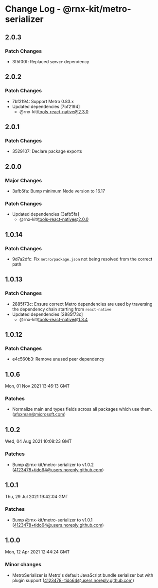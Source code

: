 # Change Log - @rnx-kit/metro-serializer

## 2.0.3

### Patch Changes

- 3f5f00f: Replaced `semver` dependency

## 2.0.2

### Patch Changes

- 7bf2194: Support Metro 0.83.x
- Updated dependencies [7bf2194]
  - @rnx-kit/tools-react-native@2.3.0

## 2.0.1

### Patch Changes

- 3529107: Declare package exports

## 2.0.0

### Major Changes

- 3afb5fa: Bump minimum Node version to 16.17

### Patch Changes

- Updated dependencies [3afb5fa]
  - @rnx-kit/tools-react-native@2.0.0

## 1.0.14

### Patch Changes

- 9d7a2dfc: Fix `metro/package.json` not being resolved from the correct path

## 1.0.13

### Patch Changes

- 2885f73c: Ensure correct Metro dependencies are used by traversing the
  dependency chain starting from `react-native`
- Updated dependencies [2885f73c]
  - @rnx-kit/tools-react-native@1.3.4

## 1.0.12

### Patch Changes

- e4c560b3: Remove unused peer dependency

## 1.0.6

Mon, 01 Nov 2021 13:46:13 GMT

### Patches

- Normalize main and types fields across all packages which use them.
  (afoxman@microsoft.com)

## 1.0.2

Wed, 04 Aug 2021 10:08:23 GMT

### Patches

- Bump @rnx-kit/metro-serializer to v1.0.2
  (4123478+tido64@users.noreply.github.com)

## 1.0.1

Thu, 29 Jul 2021 19:42:04 GMT

### Patches

- Bump @rnx-kit/metro-serializer to v1.0.1
  (4123478+tido64@users.noreply.github.com)

## 1.0.0

Mon, 12 Apr 2021 12:44:24 GMT

### Minor changes

- MetroSerializer is Metro's default JavaScript bundle serializer but with
  plugin support (4123478+tido64@users.noreply.github.com)
